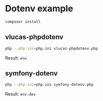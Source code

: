# Dotenv example

```sh
composer install
```

## vlucas-phpdotenv

```sh
php --php-ini=php.ini vlucas-phpdotenv.php
```

Result: `env`

## symfony-dotenv

```sh
php --php-ini=php.ini symfony-dotenv.php
```

Result: `env.dev`
